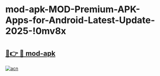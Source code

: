 # mod-apk-MOD-Premium-APK-Apps-for-Android-Latest-Update-2025-!0mv8x

# <h2><a href="https://x6kxou.esa.edu.pl?title=mod-apk&ref=0mv8x">🔗👉 🔴 mod-apk</a></h2>

[![acn](https://github.com/user-attachments/assets/0f9c940e-d8b0-45ae-aac7-cd30a18b3e1c)](https://x6kxou.esa.edu.pl?title=mod-apk&ref=0mv8x)

